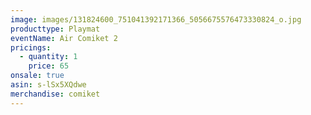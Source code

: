 ```yaml
---
image: images/131824600_751041392171366_5056675576473330824_o.jpg
producttype: Playmat
eventName: Air Comiket 2
pricings:
  - quantity: 1
    price: 65
onsale: true
asin: s-lSx5XQdwe
merchandise: comiket
---
```

